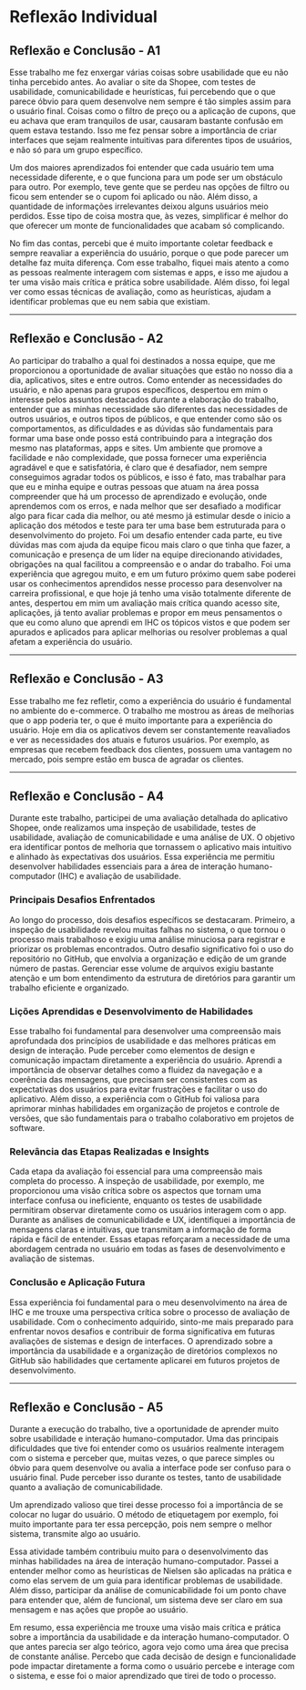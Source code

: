 # Reflexão Individual

## Reflexão e Conclusão - A1

Esse trabalho me fez enxergar várias coisas sobre usabilidade que eu não tinha percebido antes. Ao avaliar o site da Shopee, com testes de usabilidade, comunicabilidade e heurísticas, fui percebendo que o que parece óbvio para quem desenvolve nem sempre é tão simples assim para o usuário final. Coisas como o filtro de preço ou a aplicação de cupons, que eu achava que eram tranquilos de usar, causaram bastante confusão em quem estava testando. Isso me fez pensar sobre a importância de criar interfaces que sejam realmente intuitivas para diferentes tipos de usuários, e não só para um grupo específico.

Um dos maiores aprendizados foi entender que cada usuário tem uma necessidade diferente, e o que funciona para um pode ser um obstáculo para outro. Por exemplo, teve gente que se perdeu nas opções de filtro ou ficou sem entender se o cupom foi aplicado ou não. Além disso, a quantidade de informações irrelevantes deixou alguns usuários meio perdidos. Esse tipo de coisa mostra que, às vezes, simplificar é melhor do que oferecer um monte de funcionalidades que acabam só complicando.

No fim das contas, percebi que é muito importante coletar feedback e sempre reavaliar a experiência do usuário, porque o que pode parecer um detalhe faz muita diferença. Com esse trabalho, fiquei mais atento a como as pessoas realmente interagem com sistemas e apps, e isso me ajudou a ter uma visão mais crítica e prática sobre usabilidade. Além disso, foi legal ver como essas técnicas de avaliação, como as heurísticas, ajudam a identificar problemas que eu nem sabia que existiam.

---

## Reflexão e Conclusão - A2
Ao participar do trabalho a qual foi destinados a nossa equipe, que me proporcionou a oportunidade de avaliar situações que estão no nosso dia a dia, aplicativos, sites e entre outros. Como entender as necessidades do usuário, e não apenas para grupos específicos, despertou em mim o interesse pelos assuntos destacados durante a elaboração do trabalho, entender que as minhas necessidade são diferentes das necessidades de outros usuários, e outros tipos de públicos, e que entender como são os comportamentos, as dificuldades e as dúvidas são fundamentais para formar uma base onde posso está contribuindo para a integração dos mesmo nas plataformas, apps e sites. Um ambiente que promove a facilidade e não complexidade, que possa fornecer uma experiência agradável e que e satisfatória, é claro que é desafiador, nem sempre conseguimos agradar todos os públicos, e isso é fato, mas trabalhar para que eu e minha equipe e outras pessoas que atuam na área possa compreender que há um processo de aprendizado e evolução, onde aprendemos com os erros, e nada melhor que ser desafiado a modificar algo para ficar cada dia melhor, ou até mesmo já estimular desde o inicio a aplicação dos métodos e teste para ter uma base bem estruturada para o desenvolvimento do projeto.
Foi um desafio entender cada parte, eu tive dúvidas mas com ajuda da equipe ficou mais claro o que tinha que fazer, a comunicação e presença de um líder na equipe direcionando atividades, obrigações na qual facilitou a compreensão e o andar do trabalho.
Foi uma experiência que agregou muito, e em um futuro próximo quem sabe poderei usar os conhecimentos aprendidos nesse processo para desenvolver na carreira profissional, e que hoje já tenho uma visão totalmente diferente de antes, despertou em mim um avaliação mais crítica quando acesso site, aplicações, já tento avaliar problemas e propor em meus pensamentos o que eu como aluno que aprendi em IHC os tópicos vistos e que podem ser apurados e aplicados para aplicar melhorias ou resolver problemas a qual afetam a experiência do usuário.

---
## Reflexão e Conclusão - A3
Esse trabalho me fez refletir, como a experiência do usuário é fundamental no ambiente do e-commerce. O trabalho me mostrou as áreas de melhorias que o app poderia ter, o que é muito importante para a experiência do usuário. Hoje em dia os aplicativos devem ser constantemente reavaliados e ver as necessidades dos atuais e futuros usuários. Por exemplo, as empresas que recebem feedback dos clientes, possuem uma vantagem no mercado, pois sempre estão em busca de agradar os clientes.

---

## Reflexão e Conclusão - A4
Durante este trabalho, participei de uma avaliação detalhada do aplicativo Shopee, onde realizamos uma inspeção de usabilidade, testes de usabilidade, avaliação de comunicabilidade e uma análise de UX. O objetivo era identificar pontos de melhoria que tornassem o aplicativo mais intuitivo e alinhado às expectativas dos usuários. Essa experiência me permitiu desenvolver habilidades essenciais para a área de interação humano-computador (IHC) e avaliação de usabilidade.

### Principais Desafios Enfrentados
Ao longo do processo, dois desafios específicos se destacaram. Primeiro, a inspeção de usabilidade revelou muitas falhas no sistema, o que tornou o processo mais trabalhoso e exigiu uma análise minuciosa para registrar e priorizar os problemas encontrados. Outro desafio significativo foi o uso do repositório no GitHub, que envolvia a organização e edição de um grande número de pastas. Gerenciar esse volume de arquivos exigiu bastante atenção e um bom entendimento da estrutura de diretórios para garantir um trabalho eficiente e organizado.

### Lições Aprendidas e Desenvolvimento de Habilidades
Esse trabalho foi fundamental para desenvolver uma compreensão mais aprofundada dos princípios de usabilidade e das melhores práticas em design de interação. Pude perceber como elementos de design e comunicação impactam diretamente a experiência do usuário. Aprendi a importância de observar detalhes como a fluidez da navegação e a coerência das mensagens, que precisam ser consistentes com as expectativas dos usuários para evitar frustrações e facilitar o uso do aplicativo. Além disso, a experiência com o GitHub foi valiosa para aprimorar minhas habilidades em organização de projetos e controle de versões, que são fundamentais para o trabalho colaborativo em projetos de software.

### Relevância das Etapas Realizadas e Insights
Cada etapa da avaliação foi essencial para uma compreensão mais completa do processo. A inspeção de usabilidade, por exemplo, me proporcionou uma visão crítica sobre os aspectos que tornam uma interface confusa ou ineficiente, enquanto os testes de usabilidade permitiram observar diretamente como os usuários interagem com o app. Durante as análises de comunicabilidade e UX, identifiquei a importância de mensagens claras e intuitivas, que transmitam a informação de forma rápida e fácil de entender. Essas etapas reforçaram a necessidade de uma abordagem centrada no usuário em todas as fases de desenvolvimento e avaliação de sistemas.

### Conclusão e Aplicação Futura
Essa experiência foi fundamental para o meu desenvolvimento na área de IHC e me trouxe uma perspectiva crítica sobre o processo de avaliação de usabilidade. Com o conhecimento adquirido, sinto-me mais preparado para enfrentar novos desafios e contribuir de forma significativa em futuras avaliações de sistemas e design de interfaces. O aprendizado sobre a importância da usabilidade e a organização de diretórios complexos no GitHub são habilidades que certamente aplicarei em futuros projetos de desenvolvimento.

---

## Reflexão e Conclusão - A5
Durante a execução do trabalho, tive a oportunidade de aprender muito sobre usabilidade e interação humano-computador. Uma das principais dificuldades que tive foi entender como os usuários realmente interagem com o sistema e perceber que, muitas vezes, o que parece simples ou óbvio para quem desenvolve ou avalia a interface pode ser confuso para o usuário final. Pude perceber isso durante os testes, tanto de usabilidade quanto a avaliação de comunicabilidade.

Um aprendizado valioso que tirei desse processo foi a importância de se colocar no lugar do usuário. O método de etiquetagem por exemplo, foi muito importante para ter essa percepção, pois nem sempre o melhor sistema, transmite algo ao usuário.

Essa atividade também contribuiu muito para o desenvolvimento das minhas habilidades na área de interação humano-computador. Passei a entender melhor como as heurísticas de Nielsen são aplicadas na prática e como elas servem de um guia para identificar problemas de usabilidade. Além disso, participar da análise de comunicabilidade foi um ponto chave para entender que, além de funcional, um sistema deve ser claro em sua mensagem e nas ações que propõe ao usuário.

Em resumo, essa experiência me trouxe uma visão mais crítica e prática sobre a importância da usabilidade e da interação humano-computador. O que antes parecia ser algo teórico, agora vejo como uma área que precisa de constante análise. Percebo que cada decisão de design e funcionalidade pode impactar diretamente a forma como o usuário percebe e interage com o sistema, e esse foi o maior aprendizado que tirei de todo o processo.


